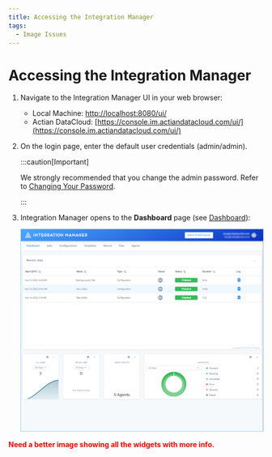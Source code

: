```yaml
---
title: Accessing the Integration Manager
tags:
  - Image Issues
---
```


# Accessing the Integration Manager

1. Navigate to the Integration Manager UI in your web browser:
   * Local Machine: [http://localhost:8080/ui/](http://localhost:8080/ui/)
   * Actian DataCloud: [https://console.im.actiandatacloud.com/ui/](https://console.im.actiandatacloud.com/ui/)
2. On the login page, enter the default user credentials (admin/admin).
     
   :::caution[Important]

      We strongly recommended that you change the admin password. Refer to [Changing Your Password](./editing-your-profile#changing-your-password).

   :::

3. Integration Manager opens to the **Dashboard** page (see [Dashboard](./dashboard)):

   ![Dashboard](/img/Dashboard.png)

**<font color="red">Need a better image showing all the widgets with more info.</font>**


